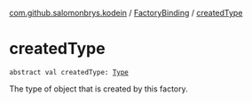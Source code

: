 [com.github.salomonbrys.kodein](../index.md) / [FactoryBinding](index.md) / [createdType](.)

# createdType

`abstract val createdType: `[`Type`](http://docs.oracle.com/javase/6/docs/api/java/lang/reflect/Type.html)

The type of object that is created by this factory.

